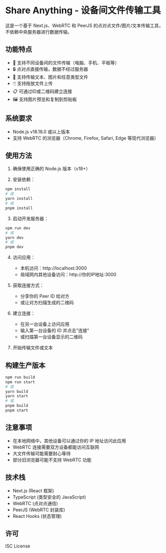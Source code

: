 # Share Anything - 设备间文件传输工具

这是一个基于 Next.js、WebRTC 和 PeerJS 的点对点文件/图片/文本传输工具，不依赖中央服务器进行数据传输。

## 功能特点

- 📱 支持不同设备间的文件传输（电脑、手机、平板等）
- 🔒 点对点直接传输，数据不经过服务器
- 📄 支持传输文本、图片和任意类型文件
- 🖱️ 支持拖放文件上传
- 📋 可通过ID或二维码建立连接
- 🖼️ 支持图片预览和复制到剪贴板

## 系统要求

- Node.js v18.18.0 或以上版本
- 支持 WebRTC 的浏览器（Chrome, Firefox, Safari, Edge 等现代浏览器）

## 使用方法

1. 确保使用正确的 Node.js 版本（v18+）

2. 安装依赖：

```bash
npm install
# 或
yarn install
# 或
pnpm install
```

3. 启动开发服务器：

```bash
npm run dev
# 或
yarn dev
# 或
pnpm dev
```

4. 访问应用：
   - 本机访问：http://localhost:3000
   - 局域网内其他设备访问：http://你的IP地址:3000

5. 获取连接方式：
   - 分享你的 Peer ID 给对方
   - 或让对方扫描生成的二维码

6. 建立连接：
   - 在另一台设备上访问应用
   - 输入第一台设备的 ID 并点击"连接"
   - 或扫描第一台设备显示的二维码

7. 开始传输文件或文本

## 构建生产版本

```bash
npm run build
npm run start
# 或
yarn build
yarn start
# 或
pnpm build
pnpm start
```

## 注意事项

- 在本地网络中，其他设备可以通过你的 IP 地址访问此应用
- WebRTC 连接需要双方设备都能访问互联网
- 大文件传输可能需要耐心等待
- 部分旧浏览器可能不支持 WebRTC 功能

## 技术栈

- Next.js (React 框架)
- TypeScript (类型安全的 JavaScript)
- WebRTC (点对点通信)
- PeerJS (WebRTC 封装库)
- React Hooks (状态管理)

## 许可

ISC License 